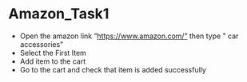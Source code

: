 # Amazon_Task1
-	Open the amazon link “https://www.amazon.com/” then type " car accessories"
-	Select the First Item
-	Add item to the cart
-	Go to the cart and check that item is added successfully
